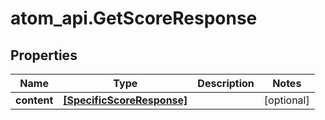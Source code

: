 # atom_api.GetScoreResponse

## Properties
Name | Type | Description | Notes
------------ | ------------- | ------------- | -------------
**content** | [**[SpecificScoreResponse]**](SpecificScoreResponse.md) |  | [optional] 


